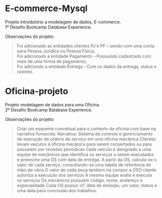 # E-commerce-Mysql
Projeto introdutório a modelagem de dados, E-commerce. <br>
1º Desafio Bootcamp Database Experience.

Observações do projeto: 
> Foi adicionado as entidades clientes PJ e PF – sendo com uma conta para Pessoa Jurídica ou Pessoa Física; <br>
> Foi adicionado a entidade Pagamento – Possuindo cadastrado com mais de uma forma de pagamento; <br>
> Foi adiciondo a entidade Entrega - Com os dados da entrega, status e rastreio.

# Oficina-projeto
Projeto modelagem de dados para uma Oficina. <br>
2º Desafio Bootcamp Batabase Experience.

Observações do projeto:
> Criar um esquema conceitual para o contexto de oficina com base na narrativa fornecida:
> Narrativa:
> Sistema de controle e gerenciamento de execução de ordens de serviço em uma oficina mecânica
> Clientes levam veículos à oficina mecânica para serem consertados ou para passarem por revisões  periódicas
> Cada veículo é designado a uma equipe de mecânicos que identifica os serviços a serem executados e preenche uma OS com data de entrega.
> A partir da OS, calcula-se o valor de cada serviço, consultando-se uma tabela de referência de mão-de-obra
> O valor de cada peça também irá compor a OSO cliente autoriza a execução dos serviços
> A mesma equipe avalia e executa os serviços
> Os mecânicos possuem código, nome, endereço e especialidade
> Cada OS possui: n°, data de emissão, um valor, status e uma data para conclusão dos trabalhos.
